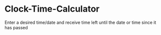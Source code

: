 # Clock-Time-Calculator
Enter a desired time/date and receive time left until the date or time since it has passed
